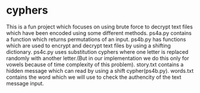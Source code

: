 # cyphers
This is a fun project which focuses on using brute force to decrypt text files which have been encoded using some different methods.
ps4a.py contains a function which returns permutations of an input.
ps4b.py has functions which are used to encrypt and decrypt text files by using a shifting dictionary.
ps4c.py uses substitution cyphers where one letter is replaced randomly with another letter.(But in our implementation we do this only for vowels because of time complexity of this problem).
story.txt contains a hidden message which can read by using a shift cypher(ps4b.py).
words.txt contains the word which we will use to check the authencity of the text message input.
